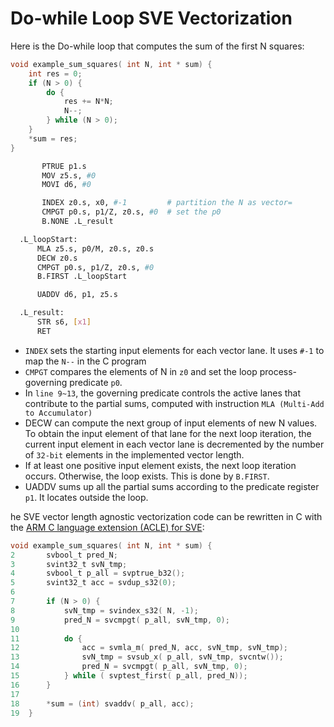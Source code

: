 # Do-while Loop SVE Vectorization

Here is the Do-while loop that computes the sum of the first N squares:

```c
void example_sum_squares( int N, int * sum) {
    int res = 0;
    if (N > 0) {
        do {
            res += N*N;
            N--;
        } while (N > 0);
    }
    *sum = res;
}
```

```bash
       PTRUE p1.s
       MOV z5.s, #0
       MOVI d6, #0

       INDEX z0.s, x0, #-1         # partition the N as vector=
       CMPGT p0.s, p1/Z, z0.s, #0  # set the p0
       B.NONE .L_result

  .L_loopStart:
      MLA z5.s, p0/M, z0.s, z0.s
      DECW z0.s
      CMPGT p0.s, p1/Z, z0.s, #0
      B.FIRST .L_loopStart

      UADDV d6, p1, z5.s

  .L_result:
      STR s6, [x1]
      RET
```

* `INDEX` sets the starting input elements for each vector lane. It uses `#-1` to map the `N--` in the C program
* `CMPGT` compares the elements of N in `z0` and set the loop process-governing predicate `p0`.
* In `line 9~13`, the governing predicate controls the active lanes that contribute to the partial sums, computed with instruction `MLA (Multi-Add to Accumulator)`
* DECW can compute the next group of input elements of new N values. To obtain the input element of that lane for the next loop iteration, the current input element in each vector lane is decremented by the number of `32-bit` elements in the implemented vector length.
* If at least one positive input element exists, the next loop iteration occurs. Otherwise, the loop exists. This is done by `B.FIRST`.
* UADDV sums up all the partial sums according to the predicate register `p1`. It locates outside the loop.

he SVE vector length agnostic vectorization code can be rewritten in C with the [ARM C language extension \(ACLE\) for SVE](https://developer.arm.com/docs/100987/latest/arm-c-language-extensions-for-sve):

```c
void example_sum_squares( int N, int * sum) {
2       svbool_t pred_N;
3       svint32_t svN_tmp;
4       svbool_t p_all = svptrue_b32();
5       svint32_t acc = svdup_s32(0);
6
7       if (N > 0) {
8           svN_tmp = svindex_s32( N, -1);
9           pred_N = svcmpgt( p_all, svN_tmp, 0);
10
11          do {
12              acc = svmla_m( pred_N, acc, svN_tmp, svN_tmp);
13              svN_tmp = svsub_x( p_all, svN_tmp, svcntw());
14              pred_N = svcmpgt( p_all, svN_tmp, 0);
15          } while ( svptest_first( p_all, pred_N));
16      }
17
18      *sum = (int) svaddv( p_all, acc);
19  }
```

